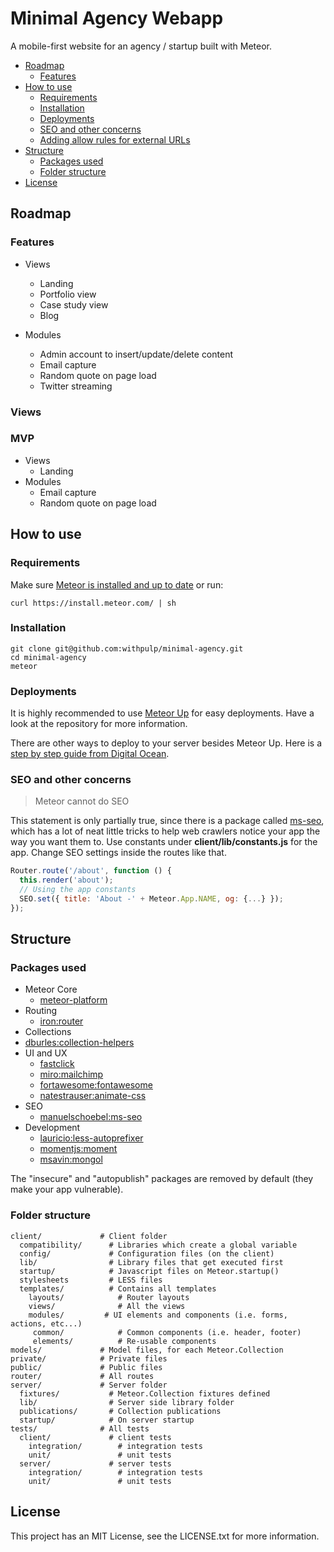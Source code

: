 # Minimal Agency Webapp

A mobile-first website for an agency / startup built with Meteor.

<!-- toc -->

* [Roadmap](#roadmap)
  * [Features](#features)
* [How to use](#how-to-use)
  * [Requirements](#requirements)
  * [Installation](#installation)
  * [Deployments](#deployments)
  * [SEO and other concerns](#seo-and-other-concerns)
  * [Adding allow rules for external URLs](#adding-allow-rules-for-external-urls)
* [Structure](#structure)
  * [Packages used](#packages-used)
  * [Folder structure](#folder-structure)
* [License](#license)

<!-- toc stop -->

## Roadmap

### Features
* Views
	* Landing
	* Portfolio view
	* Case study view
	* Blog

* Modules
	* Admin account to insert/update/delete content
	* Email capture
	* Random quote on page load
	* Twitter streaming

### Views


### MVP
* Views
  * Landing
* Modules
  * Email capture
  * Random quote on page load


## How to use

### Requirements

Make sure [Meteor is installed and up to date](https://www.meteor.com/install) or run:

```
curl https://install.meteor.com/ | sh
```

### Installation

```
git clone git@github.com:withpulp/minimal-agency.git
cd minimal-agency
meteor
```

### Deployments

It is highly recommended to use [Meteor Up](https://github.com/arunoda/meteor-up) for easy deployments.
Have a look at the repository for more information.

There are other ways to deploy to your server besides Meteor Up. Here is a [step by step guide from Digital Ocean](http://devo.ps/blog/deploy-your-meteor-apps-on-digital-ocean-in-5-minutes/).

### SEO and other concerns

> Meteor cannot do SEO

This statement is only partially true, since there is a package called [ms-seo](https://github.com/DerMambo/ms-seo), which
has a lot of neat little tricks to help web crawlers notice your app the way you want them to. Use constants under
__client/lib/constants.js__ for the app. Change SEO settings inside the routes like that.

```javascript
Router.route('/about', function () {
  this.render('about');
  // Using the app constants
  SEO.set({ title: 'About -' + Meteor.App.NAME, og: {...} });
});
```

## Structure

### Packages used

* Meteor Core
  * [meteor-platform](https://github.com/meteor/meteor/tree/devel/packages/meteor-platform)
* Routing
  * [iron:router](https://github.com/EventedMind/iron-router)
* Collections
 * [dburles:collection-helpers](https://github.com/dburles/meteor-collection-helpers/)
* UI and UX
  * [fastclick](https://github.com/meteor/meteor/tree/devel/packages/fastclick)
  * [miro:mailchimp](https://github.com/MiroHibler/meteor-mailchimp)
  * [fortawesome:fontawesome](https://github.com/MeteorPackaging/Font-Awesome)
  * [natestrauser:animate-css](https://github.com/nate-strauser/meteor-animate-css)
* SEO
  * [manuelschoebel:ms-seo](https://github.com/DerMambo/ms-seo)
* Development
  * [lauricio:less-autoprefixer](https://github.com/Lauricio/less-autoprefixer)
  * [momentjs:moment](https://github.com/moment/moment/)
  * [msavin:mongol](https://github.com/msavin/Mongol)

The "insecure" and "autopublish" packages are removed by default (they make your app vulnerable).

### Folder structure

```
client/             # Client folder
  compatibility/      # Libraries which create a global variable
  config/             # Configuration files (on the client)
  lib/                # Library files that get executed first
  startup/            # Javascript files on Meteor.startup()
  stylesheets         # LESS files
  templates/          # Contains all templates
    layouts/            # Router layouts
    views/              # All the views
    modules/         # UI elements and components (i.e. forms, actions, etc...)
     common/            # Common components (i.e. header, footer)
     elements/          # Re-usable components
models/             # Model files, for each Meteor.Collection
private/            # Private files
public/             # Public files
router/             # All routes
server/             # Server folder
  fixtures/           # Meteor.Collection fixtures defined
  lib/                # Server side library folder
  publications/       # Collection publications
  startup/            # On server startup
tests/              # All tests
  client/             # client tests
    integration/        # integration tests
    unit/               # unit tests
  server/             # server tests
    integration/        # integration tests
    unit/               # unit tests
```

## License
This project has an MIT License, see the LICENSE.txt for more information.
